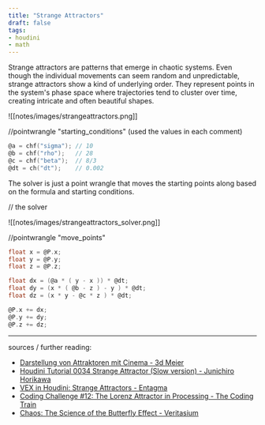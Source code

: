 ```yaml
---
title: "Strange Attractors"
draft: false
tags:
- houdini
- math
---
```

Strange attractors are patterns that emerge in chaotic systems. Even though the individual movements can seem random and unpredictable, strange attractors show a kind of underlying order. They represent points in the system's phase space where trajectories tend to cluster over time, creating intricate and often beautiful shapes. 

![[notes/images/strangeattractors.png]]

//pointwrangle "starting_conditions" (used the values in each comment)

```C
@a = chf("sigma"); // 10
@b = chf("rho");   // 28
@c = chf("beta");  // 8/3
@dt = ch("dt");    // 0.002
```

The solver is just a point wrangle that moves the starting points along based on the formula and starting conditions.

// the solver

![[notes/images/strangeattractors_solver.png]]

//pointwrangle "move_points"

```C
float x = @P.x;
float y = @P.y;
float z = @P.z;

float dx = (@a * ( y - x )) * @dt;
float dy = (x * ( @b - z ) - y ) * @dt;
float dz = (x * y - @c * z ) * @dt;

@P.x += dx;
@P.y += dy;
@P.z += dz;
```

---

sources / further reading:
- [Darstellung von Attraktoren mit Cinema - 3d Meier](http://www.3d-meier.de/)
- [Houdini Tutorial 0034 Strange Attractor (Slow version) - Junichiro Horikawa](https://www.youtube.com/watch?v=saA6-edb-OE)
- [VEX in Houdini: Strange Attractors - Entagma](https://www.youtube.com/watch?v=vl1tLebo-xY)
- [Coding Challenge #12: The Lorenz Attractor in Processing - The Coding Train](https://www.youtube.com/watch?v=f0lkz2gSsIk)
- [Chaos: The Science of the Butterfly Effect - Veritasium](https://www.youtube.com/watch?v=fDek6cYijxI)